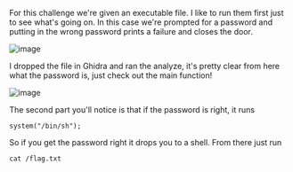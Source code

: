 For this challenge we're given an executable file. I like to run them first just to see what's going on. In this case we're prompted for a password and putting in the wrong password prints a failure and closes the door.

![image](https://user-images.githubusercontent.com/6153549/198656648-a5ec25c0-582c-46f1-b838-253a354483e4.png)

I dropped the file in Ghidra and ran the analyze, it's pretty clear from here what the password is, just check out the main function!

![image](https://user-images.githubusercontent.com/6153549/198657196-7794b2c8-dbe2-4a10-be01-3d497f7df8dc.png)

The second part you'll notice is that if the password is right, it runs
```
system("/bin/sh");
```

So if you get the password right it drops you to a shell. From there just run

```
cat /flag.txt
```

